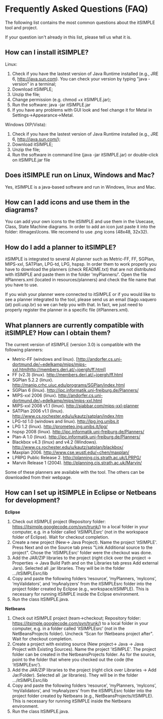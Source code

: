 # Frequently Asked Questions (FAQ) #

The following list contains the most common questions about the itSIMPLE
tool and project.

If your question isn't already in this list, please tell us what it is.


## How can I install itSIMPLE? ##

Linux:
  1. Check if you have the lastest version of Java Runtime installed (e.g., JRE 6, http://java.sun.com). You can check your version by typing "java -version" in a terminal;
  1. Download itSIMPLE;
  1. Unzip the file;
  1. Change permission (e.g. chmod +x itSIMPLE.jar);
  1. Run the software: java -jar itSIMPLE.jar
  1. If you have any problems with GUI look and feel change it for Metal in Settings-&gt;Appearance-&gt;Metal.

Windows (XP/Vista):
  1. Check if you have the lastest version of Java Runtime installed (e.g., JRE 6, http://java.sun.com/);
  1. Download itSIMPLE;
  1. Unzip the file;
  1. Run the software in command line (java -jar itSIMPLE.jar) or double-click on itSIMPLE.jar file

## Does itSIMPLE run on Linux, Windows and Mac? ##

Yes, itSIMPLE is a java-based software and run in Windows, linux and Mac.

## How can I add icons and use them in the diagrams? ##

You can add your own icons to the itSIMPLE and use them in the Usecase, Class, State Machine diagrams. In order to add an icon just paste it into the folder: itImages\Icons. We recomend to use .png icons (48x48, 32x32).

## How do I add a planner to itSIMPLE? ##

itSIMPLE is integrated to several AI planner such as Metric-FF, FF, SGPlan, MIPS-xxl, SATPlan, LPG-td, LPG, hspsp. In order them to work properly you have to download the planners (check README.txt) that are not distributed with itSIMPLE and paste them in the folder 'myPlanners/'. Open the file itPlanners.xml (located in resources/planners) and check the file name that you have to use.

If you wish your planner were connected to itSIMPLE or if you would like to see a planner integrated to the tool, please send us an email (tiago.vaquero (at) poli.usp.br) so we can help you with that. In fact, we just need to properly register the planner in a specific file (itPlanners.xml).

## What planners are currently compatible with itSIMPLE? How can I obtain them? ##

The current version of itSIMPLE (version 3.0) is compatible with the following planners:

  * Metric-FF (windows and linux). [http://andorfer.cs.uni-dortmund.de/~edelkamp/mips/mips-xxl.htmlhttp://members.deri.at/~joergh/ff.html]
  * FF (v2.3) (linux). http://members.deri.at/~joergh/ff.html
  * SGPlan 5.2.2 (linux). http://manip.crhc.uiuc.edu/programs/SGPlan/index.html
  * SGPlan 6 (linux). http://ipc.informatik.uni-freiburg.de/Planners/
  * MIPS-xxl 2006 (linux). http://andorfer.cs.uni-dortmund.de/~edelkamp/mips/mips-xxl.html
  * MIPS-xxl 2008 v1.1 (linux). http://sjabbar.com/mips-xxl-planner
  * SATPlan 2006 v1.1 (linux). http://www.cs.rochester.edu/u/kautz/satplan/index.htm
  * LPG-td 1.0 (windows and linux). http://lpg.ing.unibs.it
  * LPG 1.2 (linux). http://prometeo.ing.unibs.it/lpg/
  * hspsp 2008 (linux). http://ipc.informatik.uni-freiburg.de/Planners/
  * Plan-A 1.0 (linux). http://ipc.informatik.uni-freiburg.de/Planners/
  * Blackbox v4.3 (linux) and v4.2 (Windows). http://www.cs.rochester.edu/u/kautz/satplan/blackbox/
  * Maxplan 2006. http://www.cse.wustl.edu/~chen/maxplan/
  * LPRPG Public Release 2. http://planning.cis.strath.ac.uk/LPRPG/
  * Marvin Release 1 (2004). http://planning.cis.strath.ac.uk/Marvin/

Some of these planners are available with the tool. The others can be downloaded from their webpage.


## How can I set up itSIMPLE in Eclipse or Netbeans for development? ##

**Eclipse**

  1. Check out itSIMPLE project (Repository folder: https://itsimple.googlecode.com/svn/trunk/) to a local folder in your computer, e.g. in a folder called ‘itSIMPLEsrc’ (not in the workspace folder of Eclipse). Wait for checkout completion.
  1. Create a new project (New-> Java Project). Name the project 'itSIMPLE'. Press Next and on the Source tab press "Link Additional source to the project". Chose the 'itSIMPLEsrc' folder were the checkout was done.
  1. Add the JAR/ZIP libraries to the project (right click over the project -> Properties -> Java Build Path and on the Libraries tab press Add external Jars). Selected all .jar libraries. They will be in the folder .../itSIMPLEsrc/lib
  1. Copy and paste the following folders ‘resource’, ‘myPlanners, ‘myIcons’, ‘myValidators’, and  ‘myAnalyzers’ from the itSIMPLEsrc folder into the project folder created by Eclipse (e.g., workspace/itSIMPLE). This is necessary for running itSIMPLE inside the Eclipse environment.
  1. Run the class ItSIMPLE.java.

**Netbeans**

  1. Check out itSIMPLE project (team->checkout; Repository folder: https://itsimple.googlecode.com/svn/trunk/) to a local folder in your computer, e.g. in a folder called ‘itSIMPLEsrc’ (not in the NetBeansProjects folder). Uncheck “Scan for !Netbeans project after". Wait for checkout completion.
  1. Create a project with existing source (New project-> Java -> Java Project with Existing Sources). Name the project 'itSIMPLE'. The project folder can be created in the NetbeansProjects folder. As for the source, point to the folder that where you checked out the code (the ‘itSIMPLEsrc’).
  1. Add the JAR/ZIP libraries to the project (right click over Libraries -> Add Jar/Folder). Selected all .jar libraries). They will be in the folder .../itSIMPLEsrc/lib
  1. Copy and paste the following folders ‘resource’, ‘myPlanners, ‘myIcons’, ‘myValidators’, and  ‘myAnalyzers’ from the itSIMPLEsrc folder into the project folder created by Netbeans (e.g., NetBeansProjects/itSIMPLE). This is necessary for running itSIMPLE inside the Netbeans environment.
  1. Run the class ItSIMPLE.java.